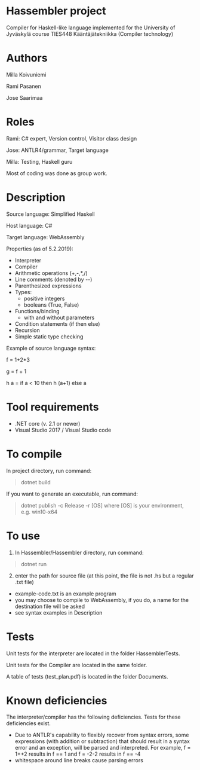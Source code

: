 # Hassembler project
Compiler for Haskell-like language implemented for the University of Jyväskylä course TIES448 Kääntäjätekniikka (Compiler technology)

Authors
============
Milla Koivuniemi

Rami Pasanen

Jose Saarimaa

Roles
============
Rami: C# expert, Version control, Visitor class design

Jose: ANTLR4/grammar, Target language 

Milla: Testing, Haskell guru


Most of coding was done as group work.


Description
===========
Source language: Simplified Haskell

Host language: C#

Target language: WebAssembly

Properties (as of 5.2.2019):
- Interpreter
- Compiler
- Arithmetic operations (+,-,*,/)
- Line comments (denoted by --)
- Parenthesized expressions
- Types: 
  * positive integers
  * booleans (True, False)
- Functions/binding
  * with and without parameters
- Condition statements (if then else)
- Recursion
- Simple static type checking

Example of source language syntax:

f = 1+2*3

g = f + 1

h a = if a < 10 then h (a+1) else a 

Tool requirements 
=============
- .NET core (v. 2.1 or newer)
- Visual Studio 2017 / Visual Studio code

To compile
============
In project directory, run command:
> dotnet build

If you want to generate an executable, run command:
> dotnet publish -c Release -r [OS]
where [OS] is your environment, e.g. win10-x64

To use 
============
1. In Hassembler/Hassembler directory, run command:
> dotnet run
2. enter the path for source file (at this point, the file is not .hs but a regular .txt file)
 * example-code.txt is an example program
 * you may choose to compile to WebAssembly, if you do, a name for the destination file will be asked
 * see syntax examples in Description

Tests
===========

Unit tests for the interpreter are located in the folder HassemblerTests. 

Unit tests for the Compiler are located in the same folder.

A table of tests (test_plan.pdf) is located in the folder Documents.

Known deficiencies
===========

The interpreter/compiler has the following deficiencies. Tests for these deficiencies exist. 

- Due to ANTLR's capability to flexibly recover from syntax errors, some expressions (with addition or subtraction) that should result in a syntax error and an exception, will be parsed and interpreted. For example, f = 1++2 results in f == 1 and f = -2-2 results in f == -4
- whitespace around line breaks cause parsing errors
